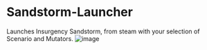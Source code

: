 # Sandstorm-Launcher
Launches Insurgency Sandstorm, from steam with your selection of Scenario and Mutators.
![image](https://user-images.githubusercontent.com/41177088/210155714-bb67b825-afd9-4f03-96a1-fc2791c3513e.png)
